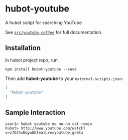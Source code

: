 # hubot-youtube

A hubot script for searching YouTube

See [`src/youtube.coffee`](src/youtube.coffee) for full documentation.

## Installation

In hubot project repo, run:

`npm install hubot-youtube --save`

Then add **hubot-youtube** to your `external-scripts.json`:

```json
[
  "hubot-youtube"
]
```

## Sample Interaction

```
user1> hubot youtube no no no cat remix
hubot> http://www.youtube.com/watch?v=z7OJ3vDqyw8&feature=youtube_gdata
```
